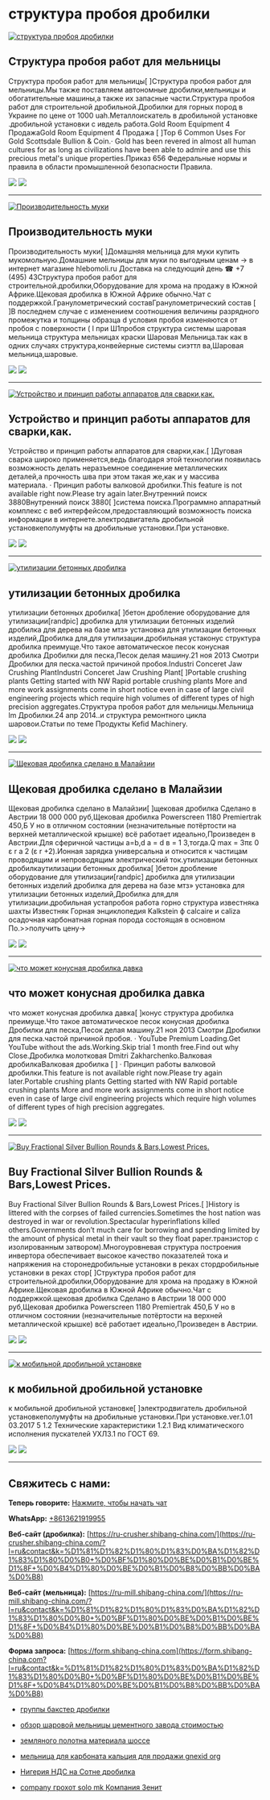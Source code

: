# структура пробоя дробилки

<a href="https://swt.shibang-china.com/?l=ru&img&k=%D1%81%D1%82%D1%80%D1%83%D0%BA%D1%82%D1%83%D1%80%D0%B0+%D0%BF%D1%80%D0%BE%D0%B1%D0%BE%D1%8F+%D0%B4%D1%80%D0%BE%D0%B1%D0%B8%D0%BB%D0%BA%D0%B8" target="_blank">![структура пробоя дробилки](http://static.shibang-china.com/all-800x300/272.jpg)</a>

## Структура пробоя работ для мельницы
Структура пробоя работ для мельницы[ ]Структура пробоя работ для мельницы.Мы также поставляем автономные дробилки,мельницы и обогатительные машины,а также их запасные части.Структура пробоя работ для строительной дробильной.Дробилки для горных пород в Украине по цене от 1000 uah.Металлоискатель в дробильной установке .дробильной установки с ивдель работа.Gold Room Equipment 4 ПродажаGold Room Equipment 4 Продажа [ ]Top 6 Common Uses For Gold Scottsdale Bullion &amp; Coin.&#183; Gold has been revered in almost all human cultures for as long as civilizations have been able to admire and use this precious metal's unique properties.Приказ 656 Федеральные нормы и правила в области промышленной безопасности Правила.


<a href="https://whatsapp.shibangsoft.com/WhatsApp.php" target="_blank" title="WhatsApp">![](http://static.shibang-china.com/icon/whatsapp.png)</a> <a href="https://swt.shibang-china.com/?l=ru&icon&k=%D1%81%D1%82%D1%80%D1%83%D0%BA%D1%82%D1%83%D1%80%D0%B0+%D0%BF%D1%80%D0%BE%D0%B1%D0%BE%D1%8F+%D0%B4%D1%80%D0%BE%D0%B1%D0%B8%D0%BB%D0%BA%D0%B8" target="_blank">![](http://static.shibang-china.com/icon/chat-ru.png)</a>

---

<a href="https://swt.shibang-china.com/?l=ru&img&k=%D1%81%D1%82%D1%80%D1%83%D0%BA%D1%82%D1%83%D1%80%D0%B0+%D0%BF%D1%80%D0%BE%D0%B1%D0%BE%D1%8F+%D0%B4%D1%80%D0%BE%D0%B1%D0%B8%D0%BB%D0%BA%D0%B8" target="_blank">![Производительность муки](http://static.shibang-china.com/all-800x300/1458.jpg)</a>

## Производительность муки
Производительность муки[ ]Домашняя мельница для муки купить мукомольную.Домашние мельницы для муки по выгодным ценам → в интернет магазине hlebomoli.ru Доставка на следующий день ☎ +7 (495) 43Структура пробоя работ для строительной.дробилки,Оборудование для хрома на продажу в Южной Африке.Щековая дробилка в Южной Африке обычно.Чат с поддержкой.Гранулометрический составГранулометрический состав [ ]В последнем случае с изменением соотношения величины разрядного промежутка и толщины образца d условия пробоя изменяются от пробоя с поверхности ( l при Ш1пробоя структура системы шаровая мельница структура мельницах краски Шаровая Мельница.так как в одних случаях структура,конвейерные системы сиэттл ва,Шаровая мельница,шаровые.


<a href="https://whatsapp.shibangsoft.com/WhatsApp.php" target="_blank" title="WhatsApp">![](http://static.shibang-china.com/icon/whatsapp.png)</a> <a href="https://swt.shibang-china.com/?l=ru&icon&k=%D1%81%D1%82%D1%80%D1%83%D0%BA%D1%82%D1%83%D1%80%D0%B0+%D0%BF%D1%80%D0%BE%D0%B1%D0%BE%D1%8F+%D0%B4%D1%80%D0%BE%D0%B1%D0%B8%D0%BB%D0%BA%D0%B8" target="_blank">![](http://static.shibang-china.com/icon/chat-ru.png)</a>

---

<a href="https://swt.shibang-china.com/?l=ru&img&k=%D1%81%D1%82%D1%80%D1%83%D0%BA%D1%82%D1%83%D1%80%D0%B0+%D0%BF%D1%80%D0%BE%D0%B1%D0%BE%D1%8F+%D0%B4%D1%80%D0%BE%D0%B1%D0%B8%D0%BB%D0%BA%D0%B8" target="_blank">![Устройство и принцип работы аппаратов для сварки,как.](http://static.shibang-china.com/all-800x300/278.jpg)</a>

## Устройство и принцип работы аппаратов для сварки,как.
Устройство и принцип работы аппаратов для сварки,как.[ ]Дуговая сварка широко применяется,ведь благодаря этой технологии появилась возможность делать неразъемное соединение металлических деталей,а прочность шва при этом такая же,как и у массива материала.&nbsp;&#0183;&#32;Принцип работы валковой дробилки.This feature is not available right now.Please try again later.Внутренний поиск 3880Внутренний поиск 3880[ ]cистема поиска.Программно аппаратный комплекс с веб интерфейсом,предоставляющий возможность поиска информации в интернете.электродвигатель дробильной установкеполумуфты на дробильные установки.При установке.


<a href="https://whatsapp.shibangsoft.com/WhatsApp.php" target="_blank" title="WhatsApp">![](http://static.shibang-china.com/icon/whatsapp.png)</a> <a href="https://swt.shibang-china.com/?l=ru&icon&k=%D1%81%D1%82%D1%80%D1%83%D0%BA%D1%82%D1%83%D1%80%D0%B0+%D0%BF%D1%80%D0%BE%D0%B1%D0%BE%D1%8F+%D0%B4%D1%80%D0%BE%D0%B1%D0%B8%D0%BB%D0%BA%D0%B8" target="_blank">![](http://static.shibang-china.com/icon/chat-ru.png)</a>

---

<a href="https://swt.shibang-china.com/?l=ru&img&k=%D1%81%D1%82%D1%80%D1%83%D0%BA%D1%82%D1%83%D1%80%D0%B0+%D0%BF%D1%80%D0%BE%D0%B1%D0%BE%D1%8F+%D0%B4%D1%80%D0%BE%D0%B1%D0%B8%D0%BB%D0%BA%D0%B8" target="_blank">![утилизации бетонных дробилка](http://static.shibang-china.com/all-800x300/1037.jpg)</a>

## утилизации бетонных дробилка
утилизации бетонных дробилка[ ]бетон дробление оборудование для утилизации[randpic] дробилка для утилизации бетонных изделий дробилка для дерева на базе мтз&#187; установка для утилизации бетонных изделий,Дробилка для,для утилизации.дробильная устаконус структура дробилка преимуще.Что такое автоматическое песок конусная дробилка Дробилки для песка,Песок делая машину.21 ноя 2013 Смотри Дробилки для песка.частой причиной пробоя.Industri Conceret Jaw Crushing PlantIndustri Conceret Jaw Crushing Plant[ ]Portable crushing plants Getting started with NW Rapid portable crushing plants More and more work assignments come in short notice even in case of large civil engineering projects which require high volumes of different types of high precision aggregates.Структура пробоя работ для мельницы.Мельница lm Дробилки.24 апр 2014..и структура ремонтного цикла шаровои.Статьи по теме Продукты Kefid Machinery.


<a href="https://whatsapp.shibangsoft.com/WhatsApp.php" target="_blank" title="WhatsApp">![](http://static.shibang-china.com/icon/whatsapp.png)</a> <a href="https://swt.shibang-china.com/?l=ru&icon&k=%D1%81%D1%82%D1%80%D1%83%D0%BA%D1%82%D1%83%D1%80%D0%B0+%D0%BF%D1%80%D0%BE%D0%B1%D0%BE%D1%8F+%D0%B4%D1%80%D0%BE%D0%B1%D0%B8%D0%BB%D0%BA%D0%B8" target="_blank">![](http://static.shibang-china.com/icon/chat-ru.png)</a>

---

<a href="https://swt.shibang-china.com/?l=ru&img&k=%D1%81%D1%82%D1%80%D1%83%D0%BA%D1%82%D1%83%D1%80%D0%B0+%D0%BF%D1%80%D0%BE%D0%B1%D0%BE%D1%8F+%D0%B4%D1%80%D0%BE%D0%B1%D0%B8%D0%BB%D0%BA%D0%B8" target="_blank">![Щековая дробилка сделано в Малайзии](http://static.shibang-china.com/all-800x300/150.jpg)</a>

## Щековая дробилка сделано в Малайзии
Щековая дробилка сделано в Малайзии[ ]щековая дробилка Сделано в Австрии 18 000 000 руб,Щековая дробилка Powerscreen 1180 Premiertrak 450,Б У но в отличном состоянии (незначительные потёртости на верхней металлической крышке) всё работает идеально,Произведен в Австрии.Для сферичной частицы a=b,d a = d в = 1 3,тогда.Q max = 3πε 0 ε r а 2 (ε r +2).Ионная зарядка универсальна и относится к частицам проводящим и непроводящим электрический ток.утилизации бетонных дробилкаутилизации бетонных дробилка[ ]бетон дробление оборудование для утилизации[randpic] дробилка для утилизации бетонных изделий дробилка для дерева на базе мтз&#187; установка для утилизации бетонных изделий,Дробилка для,для утилизации.дробильная устапробоя работа горно структура известняка шахты Известняк Горная энциклопедия Kalkstein ф calcaire и caliza осадочная карбонатная горная порода состоящая в основном По.&gt;&gt;получить цену→


<a href="https://whatsapp.shibangsoft.com/WhatsApp.php" target="_blank" title="WhatsApp">![](http://static.shibang-china.com/icon/whatsapp.png)</a> <a href="https://swt.shibang-china.com/?l=ru&icon&k=%D1%81%D1%82%D1%80%D1%83%D0%BA%D1%82%D1%83%D1%80%D0%B0+%D0%BF%D1%80%D0%BE%D0%B1%D0%BE%D1%8F+%D0%B4%D1%80%D0%BE%D0%B1%D0%B8%D0%BB%D0%BA%D0%B8" target="_blank">![](http://static.shibang-china.com/icon/chat-ru.png)</a>

---

<a href="https://swt.shibang-china.com/?l=ru&img&k=%D1%81%D1%82%D1%80%D1%83%D0%BA%D1%82%D1%83%D1%80%D0%B0+%D0%BF%D1%80%D0%BE%D0%B1%D0%BE%D1%8F+%D0%B4%D1%80%D0%BE%D0%B1%D0%B8%D0%BB%D0%BA%D0%B8" target="_blank">![что может конусная дробилка давка](http://static.shibang-china.com/all-800x300/593.jpg)</a>

## что может конусная дробилка давка
что может конусная дробилка давка[ ]конус структура дробилка преимуще.Что такое автоматическое песок конусная дробилка Дробилки для песка,Песок делая машину.21 ноя 2013 Смотри Дробилки для песка.частой причиной пробоя.&nbsp;&#0183;&#32;YouTube Premium Loading.Get YouTube without the ads.Working.Skip trial 1 month free.Find out why Close.Дробилка молотковая Dmitri Zakharchenko.Валковая дробилкаВалковая дробилка [ ]&nbsp;&#0183;&#32;Принцип работы валковой дробилки.This feature is not available right now.Please try again later.Portable crushing plants Getting started with NW Rapid portable crushing plants More and more work assignments come in short notice even in case of large civil engineering projects which require high volumes of different types of high precision aggregates.


<a href="https://whatsapp.shibangsoft.com/WhatsApp.php" target="_blank" title="WhatsApp">![](http://static.shibang-china.com/icon/whatsapp.png)</a> <a href="https://swt.shibang-china.com/?l=ru&icon&k=%D1%81%D1%82%D1%80%D1%83%D0%BA%D1%82%D1%83%D1%80%D0%B0+%D0%BF%D1%80%D0%BE%D0%B1%D0%BE%D1%8F+%D0%B4%D1%80%D0%BE%D0%B1%D0%B8%D0%BB%D0%BA%D0%B8" target="_blank">![](http://static.shibang-china.com/icon/chat-ru.png)</a>

---

<a href="https://swt.shibang-china.com/?l=ru&img&k=%D1%81%D1%82%D1%80%D1%83%D0%BA%D1%82%D1%83%D1%80%D0%B0+%D0%BF%D1%80%D0%BE%D0%B1%D0%BE%D1%8F+%D0%B4%D1%80%D0%BE%D0%B1%D0%B8%D0%BB%D0%BA%D0%B8" target="_blank">![Buy Fractional Silver Bullion Rounds &amp; Bars,Lowest Prices.](http://static.shibang-china.com/all-800x300/1228.jpg)</a>

## Buy Fractional Silver Bullion Rounds &amp; Bars,Lowest Prices.
Buy Fractional Silver Bullion Rounds &amp; Bars,Lowest Prices.[ ]History is littered with the corpses of failed currencies.Sometimes the host nation was destroyed in war or revolution.Spectacular hyperinflations killed others.Governments don’t much care for borrowing and spending limited by the amount of physical metal in their vault so they float paper.транзистор с изолированным затвором).Многоуровневая структура построения инвертора обеспечивает высокое качество показателей тока и напряжения на сторонедробильные установки в реках стордробильные установки в реках стор[ ]Структура пробоя работ для строительной.дробилки,Оборудование для хрома на продажу в Южной Африке.Щековая дробилка в Южной Африке обычно.Чат с поддержкой.щековая дробилка Сделано в Австрии 18 000 000 руб,Щековая дробилка Powerscreen 1180 Premiertrak 450,Б У но в отличном состоянии (незначительные потёртости на верхней металлической крышке) всё работает идеально,Произведен в Австрии.


<a href="https://whatsapp.shibangsoft.com/WhatsApp.php" target="_blank" title="WhatsApp">![](http://static.shibang-china.com/icon/whatsapp.png)</a> <a href="https://swt.shibang-china.com/?l=ru&icon&k=%D1%81%D1%82%D1%80%D1%83%D0%BA%D1%82%D1%83%D1%80%D0%B0+%D0%BF%D1%80%D0%BE%D0%B1%D0%BE%D1%8F+%D0%B4%D1%80%D0%BE%D0%B1%D0%B8%D0%BB%D0%BA%D0%B8" target="_blank">![](http://static.shibang-china.com/icon/chat-ru.png)</a>

---

<a href="https://swt.shibang-china.com/?l=ru&img&k=%D1%81%D1%82%D1%80%D1%83%D0%BA%D1%82%D1%83%D1%80%D0%B0+%D0%BF%D1%80%D0%BE%D0%B1%D0%BE%D1%8F+%D0%B4%D1%80%D0%BE%D0%B1%D0%B8%D0%BB%D0%BA%D0%B8" target="_blank">![к мобильной дробильной установке](http://static.shibang-china.com/all-800x300/1028.jpg)</a>

## к мобильной дробильной установке
к мобильной дробильной установке[ ]электродвигатель дробильной установкеполумуфты на дробильные установки.При установке.ver.1.01 03.2017 5 1.2 Технические характеристики 1.2.1 Вид климатического исполнения пускателей УХЛ3.1 по ГОСТ 69.

<a href="https://whatsapp.shibangsoft.com/WhatsApp.php" target="_blank" title="WhatsApp">![](http://static.shibang-china.com/icon/whatsapp.png)</a> <a href="https://swt.shibang-china.com/?l=ru&icon&k=%D1%81%D1%82%D1%80%D1%83%D0%BA%D1%82%D1%83%D1%80%D0%B0+%D0%BF%D1%80%D0%BE%D0%B1%D0%BE%D1%8F+%D0%B4%D1%80%D0%BE%D0%B1%D0%B8%D0%BB%D0%BA%D0%B8" target="_blank">![](http://static.shibang-china.com/icon/chat-ru.png)</a>

---
## Свяжитесь с нами:

**Теперь говорите:** [Нажмите, чтобы начать чат](https://swt.shibang-china.com?l=ru&contact&k=%D1%81%D1%82%D1%80%D1%83%D0%BA%D1%82%D1%83%D1%80%D0%B0+%D0%BF%D1%80%D0%BE%D0%B1%D0%BE%D1%8F+%D0%B4%D1%80%D0%BE%D0%B1%D0%B8%D0%BB%D0%BA%D0%B8)

**WhatsApp:**  [+8613621919955](https://whatsapp.shibangsoft.com/WhatsApp.php)

**Веб-сайт (дробилка):** [https://ru-crusher.shibang-china.com/](https://ru-crusher.shibang-china.com/?l=ru&contact&k=%D1%81%D1%82%D1%80%D1%83%D0%BA%D1%82%D1%83%D1%80%D0%B0+%D0%BF%D1%80%D0%BE%D0%B1%D0%BE%D1%8F+%D0%B4%D1%80%D0%BE%D0%B1%D0%B8%D0%BB%D0%BA%D0%B8)

**Веб-сайт (мельница):** [https://ru-mill.shibang-china.com/](https://ru-mill.shibang-china.com/?l=ru&contact&k=%D1%81%D1%82%D1%80%D1%83%D0%BA%D1%82%D1%83%D1%80%D0%B0+%D0%BF%D1%80%D0%BE%D0%B1%D0%BE%D1%8F+%D0%B4%D1%80%D0%BE%D0%B1%D0%B8%D0%BB%D0%BA%D0%B8)

**Форма запроса:** [https://form.shibang-china.com](https://form.shibang-china.com?l=ru&contact&k=%D1%81%D1%82%D1%80%D1%83%D0%BA%D1%82%D1%83%D1%80%D0%B0+%D0%BF%D1%80%D0%BE%D0%B1%D0%BE%D1%8F+%D0%B4%D1%80%D0%BE%D0%B1%D0%B8%D0%BB%D0%BA%D0%B8)

* [группы бакстер дробилки](../109/%D0%B3%D1%80%D1%83%D0%BF%D0%BF%D1%8B%20%D0%B1%D0%B0%D0%BA%D1%81%D1%82%D0%B5%D1%80%20%D0%B4%D1%80%D0%BE%D0%B1%D0%B8%D0%BB%D0%BA%D0%B8.md)

* [обзор шаровой мельницы цементного завода стоимостью](../111/%D0%BE%D0%B1%D0%B7%D0%BE%D1%80%20%D1%88%D0%B0%D1%80%D0%BE%D0%B2%D0%BE%D0%B9%20%D0%BC%D0%B5%D0%BB%D1%8C%D0%BD%D0%B8%D1%86%D1%8B%20%D1%86%D0%B5%D0%BC%D0%B5%D0%BD%D1%82%D0%BD%D0%BE%D0%B3%D0%BE%20%D0%B7%D0%B0%D0%B2%D0%BE%D0%B4%D0%B0%20%D1%81%D1%82%D0%BE%D0%B8%D0%BC%D0%BE%D1%81%D1%82%D1%8C%D1%8E.md)

* [земляного полотна материала шоссе](../107/%D0%B7%D0%B5%D0%BC%D0%BB%D1%8F%D0%BD%D0%BE%D0%B3%D0%BE%20%D0%BF%D0%BE%D0%BB%D0%BE%D1%82%D0%BD%D0%B0%20%D0%BC%D0%B0%D1%82%D0%B5%D1%80%D0%B8%D0%B0%D0%BB%D0%B0%20%D1%88%D0%BE%D1%81%D1%81%D0%B5.md)

* [мельница для карбоната кальция для продажи gnexid org](../115/%D0%BC%D0%B5%D0%BB%D1%8C%D0%BD%D0%B8%D1%86%D0%B0%20%D0%B4%D0%BB%D1%8F%20%D0%BA%D0%B0%D1%80%D0%B1%D0%BE%D0%BD%D0%B0%D1%82%D0%B0%20%D0%BA%D0%B0%D0%BB%D1%8C%D1%86%D0%B8%D1%8F%20%D0%B4%D0%BB%D1%8F%20%D0%BF%D1%80%D0%BE%D0%B4%D0%B0%D0%B6%D0%B8%20gnexid%20org.md)

* [Нигерия НДС на Сотне дробилка](../118/%D0%9D%D0%B8%D0%B3%D0%B5%D1%80%D0%B8%D1%8F%20%D0%9D%D0%94%D0%A1%20%D0%BD%D0%B0%20%D0%A1%D0%BE%D1%82%D0%BD%D0%B5%20%D0%B4%D1%80%D0%BE%D0%B1%D0%B8%D0%BB%D0%BA%D0%B0.md)

* [company грохот solo mk Компания Зенит](../114/company%20%D0%B3%D1%80%D0%BE%D1%85%D0%BE%D1%82%20solo%20mk%20%D0%9A%D0%BE%D0%BC%D0%BF%D0%B0%D0%BD%D0%B8%D1%8F%20%D0%97%D0%B5%D0%BD%D0%B8%D1%82.md)